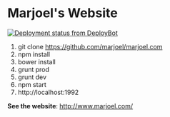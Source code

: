 # Marjoel's Website

<a href="http://deploybot.com"><img src="https://marjoel.deploybot.com/badge/66802254081882/61535.svg" alt="Deployment status from DeployBot"></a>

1. git clone https://github.com/marjoel/marjoel.com
2. npm install
3. bower install
4. grunt prod
5. grunt dev
6. npm start
7. http://localhost:1992

**See the website**: <a href="http://www.marjoel.com/">http://www.marjoel.com/</a>